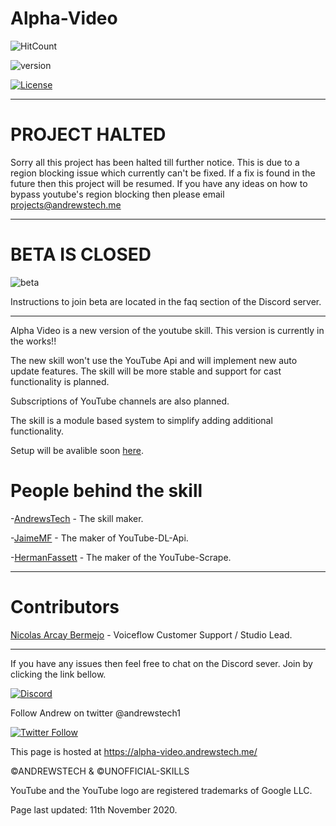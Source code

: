 # Alpha-Video
![HitCount](http://hits.dwyl.com/unofficial-skills/alpha-video.svg)

![version](https://img.shields.io/endpoint?url=https://version.andrewstech.me/project/alpha-video/services/api/version)

[![License](https://img.shields.io/badge/License-Apache%202.0-blue.svg)](https://opensource.org/licenses/Apache-2.0)

-------------------------------------------------------------------------------------------
# PROJECT HALTED

Sorry all this project has been halted till further notice.  This is due to a region blocking issue which currently can't be fixed. If a fix is found in the future then this project will be resumed.      If you have any ideas on how to bypass youtube's region blocking then please email projects@andrewstech.me

-------------------------------------------------------------------------------------------
# BETA IS CLOSED
![beta](https://img.shields.io/endpoint?url=https://version.andrewstech.me/project/alpha-video/services/api)

Instructions to join beta are located in the faq section of the Discord server.

-------------------------------------------------------------------------------------------


Alpha Video is a new version of the youtube skill.
This version is currently in the works!!

The new skill won't use the YouTube Api and will implement new auto update features.
The skill will be more stable and support for cast functionality is planned.

Subscriptions of YouTube channels are also planned.

The skill is a module based system to simplify adding additional functionality.


Setup will be avalible soon [here](https://alpha-video.andrewstech.me/setup/).

People behind the skill
=====================

-[AndrewsTech](https://github.com/andrewstech) - The skill maker.

-[JaimeMF](https://github.com/jaimeMF) - The maker of YouTube-DL-Api.

-[HermanFassett](https://github.com/HermanFassett) - The maker of the YouTube-Scrape.

---------------------------------------------------------------------------------------------------


Contributors
=====================

[Nicolas Arcay Bermejo](https://twitter.com/ArcayBermejo) - Voiceflow Customer Support / Studio Lead.

---------------------------------------------------------------------------------------------------------

If you have any issues then feel free to chat on the Discord sever. Join by clicking the link bellow.

[![Discord](https://img.shields.io/discord/735427271267188758)](https://discord.gg/Ye2a4UY)

Follow Andrew on twitter @andrewstech1

[![Twitter Follow](https://img.shields.io/twitter/follow/andrewstech1?label=follow&style=plastic)](https://twitter.com/andrewstech1)

This page is hosted at https://alpha-video.andrewstech.me/

©ANDREWSTECH & ©UNOFFICIAL-SKILLS

YouTube and the YouTube logo are registered trademarks of Google LLC.


Page last updated: 11th November 2020.
